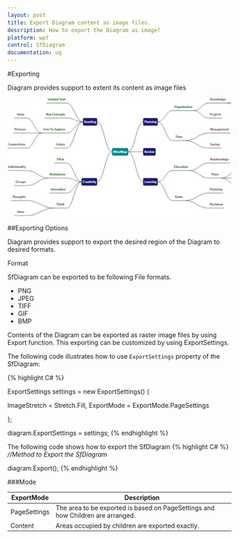 ```yaml
---
layout: post
title: Export Diagram content as image files.
description: How to export the Diagram as image?
platform: wpf
control: SfDiagram
documentation: ug
---
```


#Exporting

Diagram provides support to extent its content as image files

![](Exporting_images/Exporting_img1.jpeg)

##Exporting Options

Diagram provides support to export the desired region of the Diagram to desired formats.

Format

SfDiagram can be exported to be following File formats.

* PNG
* JPEG
* TIFF
* GIF
* BMP

Contents of the Diagram can be exported as raster image files by using Export function. This exporting can be customized by using ExportSettings.

The following code illustrates how to use `ExportSettings` property of the SfDiagram:

{% highlight C# %}

ExportSettings settings = new ExportSettings()
{

  ImageStretch = Stretch.Fill,
  ExportMode = ExportMode.PageSettings

};

diagram.ExportSettings = settings;
{% endhighlight %}


The following code shows how to export the SfDiagram
{% highlight C# %}
_//Method to Export the SfDiagram_

diagram.Export();
{% endhighlight %}

###Mode

| ExportMode | Description |
|---|---|
| PageSettings | The area to be exported is based on PageSettings and how Children are arranged. |
| Content | Areas occupied by children are exported exactly. |


